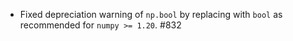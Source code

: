 * Fixed depreciation warning of `np.bool` by replacing with
  `bool` as recommended for `numpy >= 1.20`. #832